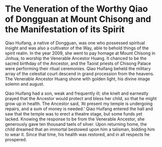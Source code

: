 # The Veneration of the Worthy Qiao of Dongguan at Mount Chisong and the Manifestation of its Spirit

Qiao Huifang, a native of Dongguan, was one who possessed spiritual insight and was also a cultivator of the Way, able to behold things of the spirit realm. In the year 2009, she went to pay homage at Mount Chisong in Jinhua, to worship the Venerable Ancestor Huang. It chanced to be the sacred birthday of the Ancestor, and the Taoist priests of Chisong Palace were performing their ritual ceremonies. Qiao Huifang beheld the military array of the celestial court descend in grand procession from the heavens. The Venerable Ancestor Huang shone with golden light, his divine image solemn and august.

Qiao Huifang had a son, weak and frequently ill; she knelt and earnestly prayed that the Ancestor would protect and bless her child, so that he might grow up in health. The Ancestor said, ‘At present my temple is undergoing repairs, and a sum of money is needed.’ Qiao Huifang entered the hall and saw that the temple was to erect a theatre stage, but some funds yet lacked. Knowing the response to be from the Venerable Ancestor, she generously gave ten thousand taels of silver. Upon returning home, the child dreamed that an immortal bestowed upon him a talisman, bidding him to wear it. Since that time, his health was restored, and in all respects he prospered.

